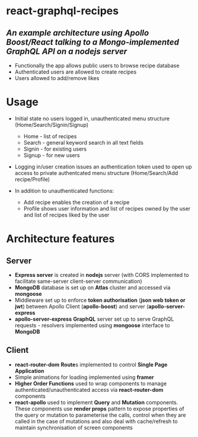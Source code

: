 # react-graphql-recipes
## *An example architecture using Apollo Boost/React talking to a Mongo-implemented GraphQL API on a nodejs server* 

* Functionally the app allows public users to browse recipe database
* Authenticated users are allowed to create recipes
* Users allowed to add/remove likes

# Usage
* Initial state no users logged in, unauthenticated menu structure (Home/Search/Signin/Signup)
  * Home - list of recipes
  * Search - general keyword search in all text fields
  * Signin - for existing users
  * Signup - for new users

* Logging in/user creation issues an authentication token used to open up access to private authentcated menu structure (Home/Search/Add recipe/Profile)
* In addition to unauthenticated functions:
   * Add recipe enables the creation of a recipe
  * Profile shows user information and list of recipes owned by the user and list of recipes liked by the user

# Architecture features
## Server
* **Express server** is created in **nodejs** server (with CORS implemented to facilitate same-server client-server communication)
* **MongoDB** database is set up on **Atlas** cluster and accessed via **mongoose**
* Middleware set up to enforce **token authorisation** (**json web token or jwt**) between Apollo Client (**apollo-boost**) and server (**apollo-server-express**
* **apollo-server-express** **GraphQL** server set up to serve GraphQL requests - resolvers implemented using **mongoose** interface to **MongoDB**

## Client
* **react-router-dom** **Route**s implemented to control **Single Page Application**
* Simple animations for loading implemented using **framer**
* **Higher Order Functions** used to wrap components to manage authenticated/unauthenticated access via **react-router-dom** components
* **react-apollo** used to implement **Query** and **Mutation** components. These components use **render props** pattern to expose properties of the query or mutation to parameterise the calls, control when they are called in the case of mutations and also deal with cache/refresh to maintain synchronisation of screen components
